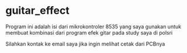# guitar_effect
Program ini adalah isi dari mikrokontroler 8535 yang saya gunakan untuk membuat kombinasi dari program efek gitar pada study saya di polsri

Silahkan kontak ke email saya jika ingin melihat cetak dari PCBnya
